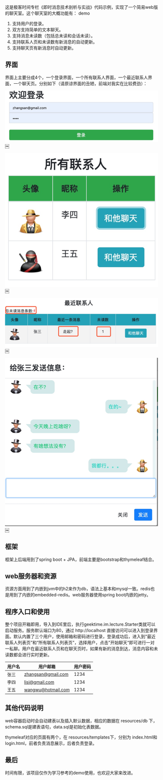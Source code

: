 这是极客时间专栏《即时消息技术剖析与实战》代码示例，实现了一个简易web版的聊天室。这个聊天室的大概功能有：
demo
1. 支持用户的登录。
2. 双方支持简单的文本聊天。
3. 支持消息未读数（包括总未读和会话未读）。
4. 支持联系人页和未读数有新消息的自动更新。
5. 支持聊天页有新消息时自动更新。

## 界面
界面上主要分成4个，一个登录界面，一个所有联系人界面，一个最近联系人界面，一个聊天页。分别如下（请原谅界面的丑陋，前端对我实在比较费劲）：

![](https://github.com/coldwalker/resources/blob/master/geektime/login.jpg)￼

![](https://github.com/coldwalker/resources/blob/master/geektime/all_contacts.jpg)￼

![](https://github.com/coldwalker/resources/blob/master/geektime/latest_contacts.jpg)￼

![](https://github.com/coldwalker/resources/blob/master/geektime/chat.jpg)￼

## 框架
框架上后端用到了spring boot + JPA，前端主要是bootstrap和thymeleaf结合。

## web服务器和资源
资源方面用到了内嵌到jvm中的h2来作为db，语法上基本和mysql一致。redis也是用到了内嵌的embedded-redis。web服务器使用spring boot内嵌的jetty。

## 程序入口和使用
整个项目开箱即用，导入到IDE里后，执行geektime.im.lecture.Starter类就可以启动服务。服务默认端口为80，通过 http://localhost 直接访问可以进入到登录界面。默认内置了三个用户，使用邮箱和密码进行登录，登录成功后，进入到“最近联系人列表页”和“所有联系人列表页”，选择用户，点击”开始聊天“即可进行一对一私聊。用户在最近联系人页和在聊天页时，如果有新的消息到达，消息内容和未读数都会进行实时更新。

用户名  | 用户邮箱 | 用户密码
--------- | -------- | -------
张三 | zhangsan@gmail.com | 1234
李四 | lisi@gmail.com | 1234
王五 | wangwu@hotmail.com | 1234

## 其他代码说明
web容器启动时会自动建表以及插入默认数据，相应的数据在 resources/db 下，schema.sql是建表语句，data.sql是初始化表数据。

thymeleaf对应的页面有两个，在 resources/templates下，分别为 index.html和login.html，前者负责消息展示，后者负责登录。

## 最后
时间有限，该项目仅作为学习参考的demo使用，也欢迎大家来改进。
